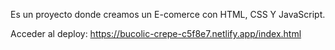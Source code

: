Es un proyecto donde creamos un E-comerce con HTML, CSS Y JavaScript.

Acceder al deploy: https://bucolic-crepe-c5f8e7.netlify.app/index.html
